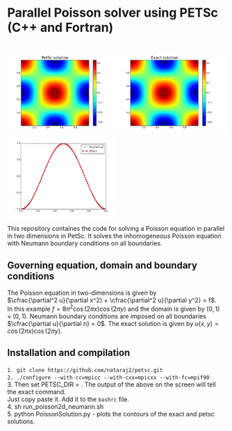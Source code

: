 # Parallel Poisson solver using PETSc (C++ and Fortran)

# 
<img src="Images/PetscSolution.png?raw=true&v=50" alt="your_alternative_text" width="50%" height="50%"><img src="Images/ExactSolution.png?raw=true&v=50" alt="your_alternative_text" width="50%" height="50%">
<img src="Images/Comparison.png?raw=true&v=50" alt="your_alternative_text" width="50%" height="50%">

This repository containes the code for solving a Poisson equation in parallel in two dimensions in PetSc. It solves the inhomogeneous 
Poisson equation with Neumann boundary conditions on all boundaries.

## Governing equation, domain and boundary conditions
The Poisson equation in two-dimensions is given by  
$\cfrac{\partial^2 u}{\partial x^2} + \cfrac{\partial^2 u}{\partial y^2} = f$.  
In this example $f = 8\pi^2\cos(2\pi x)\cos(2\pi y)$ and the domain is given by 
$(0,1)\times(0,1)$. Neumann boundary conditions are imposed on all boundaries 
$\cfrac{\partial u}{\partial n} = 0$. The exact solution is given by 
$u(x,y) = \cos(2\pi x)\cos(2\pi y)$. 


## Installation and compilation

```1. git clone https://github.com/nataraj2/petsc.git```  
```2. ./configure --with-cc=mpicc --with-cxx=mpicxx --with-fc=mpif90```  
3. Then set PETSC_DIR = <path>. The output of the above on the screen will tell the exact command.  
Just copy paste it. Add it to the `bashrc` file.  
4. sh run_poisson2d_neumann.sh  
5. python PoissonSolution.py - plots the contours of the exact and petsc solutions.    
